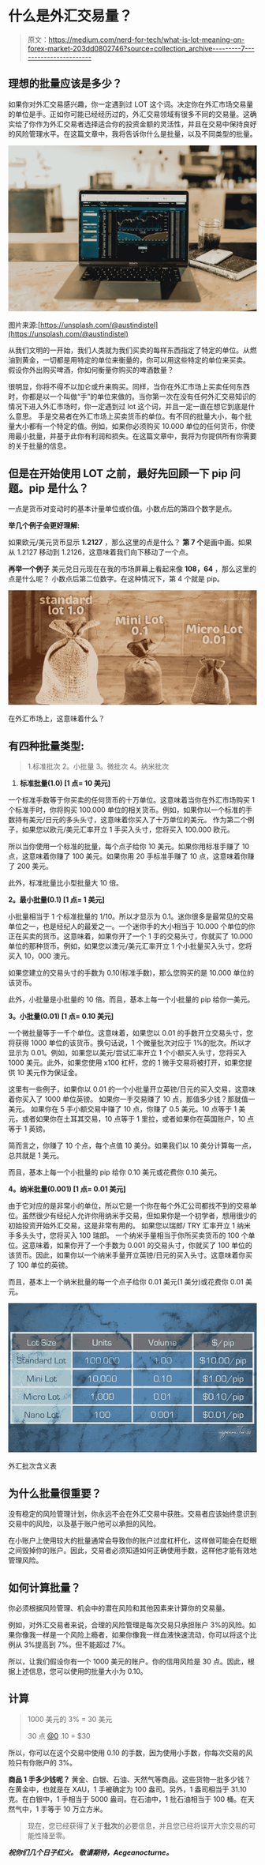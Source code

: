 # 什么是外汇交易量？

> 原文：<https://medium.com/nerd-for-tech/what-is-lot-meaning-on-forex-market-203dd0802746?source=collection_archive---------7----------------------->

## 理想的批量应该是多少？

如果你对外汇交易感兴趣，你一定遇到过 LOT 这个词。决定你在外汇市场交易量的单位是手。正如你可能已经经历过的，外汇交易领域有很多不同的交易量。这确实给了你作为外汇交易者选择适合你的投资金额的灵活性，并且在交易中保持良好的风险管理水平。在这篇文章中，我将告诉你什么是批量，以及不同类型的批量。

![](img/367da768a913697e0ef6a6c6bcb8aa5d.png)

图片来源:[https://unsplash.com/@austindistel](https://unsplash.com/@austindistel)

从我们文明的一开始，我们人类就为我们买卖的每样东西指定了特定的单位。从燃油到黄金，一切都是用特定的单位来衡量的，你可以用这些特定的单位来买卖。
假设你外出购买啤酒，你如何衡量你购买的啤酒数量？

很明显，你将不得不以加仑或升来购买。同样，当你在外汇市场上买卖任何东西时，你都是以一个叫做“手”的单位来做的。当你第一次在没有任何外汇交易知识的情况下进入外汇市场时，你一定遇到过 lot 这个词，并且一定一直在想它到底是什么意思。
手是交易者在外汇市场上买卖货币的单位。有不同的批量大小，每个批量大小都有一个特定的值。例如，如果你必须购买 10.000 单位的任何货币，你使用最小批量，并基于此你有利润和损失。在这篇文章中，我将为你提供所有你需要的关于批量的信息。

## 但是在开始使用 LOT 之前，最好先回顾一下 pip 问题。**pip 是什么？**

一点是货币对变动时的基本计量单位或价值。小数点后的第四个数字是点。

**举几个例子会更好理解:**

如果欧元/美元货币显示 **1.2127** ，那么这里的点是什么？
**第 7 个**是画中画。如果从 1.2127 移动到 1.2126，这意味着我们向下移动了一个点。

**再举一个例子**
美元兑日元现在在我的市场屏幕上看起来像 **108，64** ，那么这里的点是什么呢？
小数点后第二位数字。在这种情况下，第 4 个就是 pip。

![](img/f81675c49021e5f274a1c3cc16e7338b.png)

在外汇市场上，这意味着什么？

## **有四种批量类型:**

> 1.标准批次
> 2。小批量
> 3。微批次
> 4。纳米批次

1.  **标准批量(1.0) [1 点= 10 美元]**

一个标准手数等于你买卖的任何货币的十万单位。这意味着当你在外汇市场购买 1 个标准手时，你将购买 100.000 单位的相关货币。例如，如果你以一个标准的手数持有美元/日元的多头头寸，这意味着你买入了十万单位的美元。
作为第二个例子，如果您以欧元/美元汇率开立 1 手买入头寸，您将买入 100.000 欧元。

所以当你使用一个标准的批量，每个点子给你 10 美元。如果你用标准手赚了 10 点，这意味着你赚了 100 美元。如果你用 20 手标准手赚了 10 点，这意味着你赚了 200 美元。

此外，标准批量比小型批量大 10 倍。

**2。最小批量(0.1) [1 点= 1 美元]**

小批量相当于 1 个标准批量的 1/10。所以才显示为 0.1。迷你很多是最常见的交易单位之一，也是经纪人的最爱之一。一个迷你手的大小相当于 10.000 个单位的你正在买卖的货币。这意味着，如果你开了一个 1 手的交易头寸，你就买了 10.000 单位的那种货币。例如，如果您以澳元/美元汇率开立 1 个小批量买入头寸，您将买入 10，000 澳元。

如果您建立的交易头寸的手数为 0.10(标准手数)，那么您购买的是 10.000 单位的该货币。

此外，小批量是小批量的 10 倍。而且，基本上每一个小批量的 pip 给你一美元。

**3。小批量(0.01) [1 点= 0.10 美元]**

一个微批量等于一千个单位。这意味着，如果您以 0.01 的手数开立交易头寸，您将获得 1000 单位的该货币。换句话说，1 个微量批次对应于 1%的批次。所以才显示为 0.01。例如，如果您以美元/尝试汇率开立 1 个小额买入头寸，您将买入 1000 美元。此外，如果您使用 x100 杠杆，您的 1 微手交易将被打开，如果您提供 10 美元作为保证金。

这里有一些例子，如果你以 0.01 的一个小批量开立英镑/日元的买入交易，这意味着你买入了 1000 单位英镑。
如果你一手交易赚了 10 点，那值多少钱？那就值一美元。
如果你在 5 手小额交易中赚了 10 点，你赚了 0.5 美元。10 点等于 1 美元，或者如果你在土耳其交易，10 点等于 1 里拉，或者如果你在英国账户，10 点等于 1 英镑。

简而言之，你赚了 10 个点，每个点值 10 美分。如果我们以 10 美分计算每一点，总共就是 1 美元。

而且，基本上每一个小批量的 pip 给你 0.10 美元或花费你 0.10 美元。

**4。纳米批量(0.001) [1 点= 0.01 美元]**

由于它对应的是非常小的单位，所以它是一个你在每个外汇公司都找不到的交易单位。虽然很少有经纪人允许你用纳米手交易，但如果你是一个初学者，想用很少的初始投资开始外汇交易，这是非常有用的。
如果您以瑞郎/ TRY 汇率开立 1 纳米手多头头寸，您将买入 100 瑞郎。
一个纳米手量相当于你所买卖货币的 100 个单位。这意味着，如果你开了一个手数为 0.001 的交易头寸，你就买了 100 单位的该货币。因此，如果你以一个纳米手量开立英镑/日元的买入头寸。这意味着你买了 100 单位的英镑。

而且，基本上一个纳米批量的每一个点子给你 0.01 美元(1 美分)或花费你 0.01 美元。

![](img/6c337221078c5f1c56b448c1da8f693f.png)

外汇批次含义表

## **为什么批量很重要？**

没有稳定的风险管理计划，你永远不会在外汇交易中获胜。交易者应该始终意识到交易中的风险，以及基于账户他可以承担的风险。

在小账户上使用较大的批量通常会导致你的账户过度杠杆化，这样做可能会在眨眼之间毁掉你的账户。因此，交易者必须知道如何正确使用手数，这样他才能有效地管理风险。

## **如何计算批量？**

你必须根据风险管理、机会中的潜在风险和其他因素来计算你的交易量。

例如，对外汇交易者来说，合理的风险管理是每次交易只承担账户 3%的风险。如果你像我一样是一个风险上瘾者，如果你像我一样血液快速流动，你可以将这个比例从 3%提高到 7%。但不能超过 7%。

所以，让我们假设你有一个 1000 美元的账户。你的信用风险是 30 点。因此，根据上述信息，您可以使用的批量大小为 0.10。

## **计算**

> 1000 美元的 3% = 30 美元
> 
> 30 点 [@0](http://twitter.com/0) .10 = $30

所以，你可以在这个交易中使用 0.10 的手数，因为使用小手数，你每次交易的风险只有你账户的 3%。

**商品 1 手多少钱呢？** 黄金、白银、石油、天然气等商品。这些货物一批多少钱？在黄金中，也就是在 XAU，1 手被确定为 100 盎司。另外，1 盎司相当于 31.10 克。在白银中，1 手相当于 5000 盎司。在石油中，1 批石油相当于 100 桶。在天然气中，1 手等于 10 万立方米。

> 现在，您已经获得了关于**批次**的必要信息，并且您已经将误开大宗交易的可能性降至零。

***祝你们几个日子红火。
敬请期待，Aegeanocturne。***